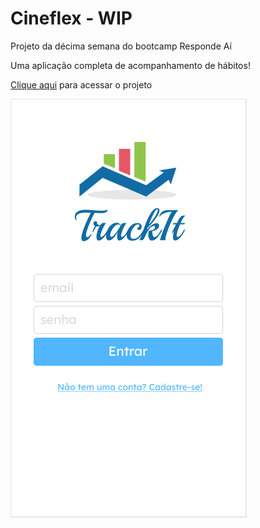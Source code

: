 # Cineflex - WIP

Projeto da décima semana do bootcamp Responde Aí

Uma aplicação completa de acompanhamento de hábitos!


[Clique aqui](https://track-it-dnobsmyu0-rafaelbahiense.vercel.app/) para acessar o projeto


![App screencap](https://github.com/RafaelBahiense/TrackIt/blob/main/public/assets/images/Screenshot.png)